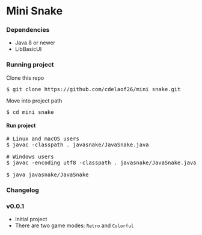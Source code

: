 # Mini Snake

### Dependencies

- Java 8 or newer
- LibBasicUI

### Running project

Clone this repo

<pre>
$ git clone https://github.com/cdelaof26/mini_snake.git
</pre>

Move into project path

<pre>
$ cd mini_snake
</pre>

#### Run project 

<pre>
# Linux and macOS users
$ javac -classpath . javasnake/JavaSnake.java

# Windows users
$ javac -encoding utf8 -classpath . javasnake/JavaSnake.java

$ java javasnake/JavaSnake
</pre>

### Changelog

### v0.0.1
- Initial project
- There are two game modes: `Retro` and `Colorful`
